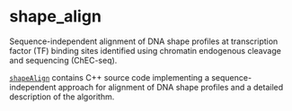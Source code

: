 # shape_align
Sequence-independent alignment of DNA shape profiles at transcription factor (TF) binding sites identified using chromatin endogenous cleavage and sequencing (ChEC-seq).

[`shapeAlign`](https://github.com/sivakasinathan/shape_align/tree/master/shapeAlign) contains C++ source code implementing a sequence-independent approach for alignment of DNA shape profiles and a detailed description of the algorithm.
